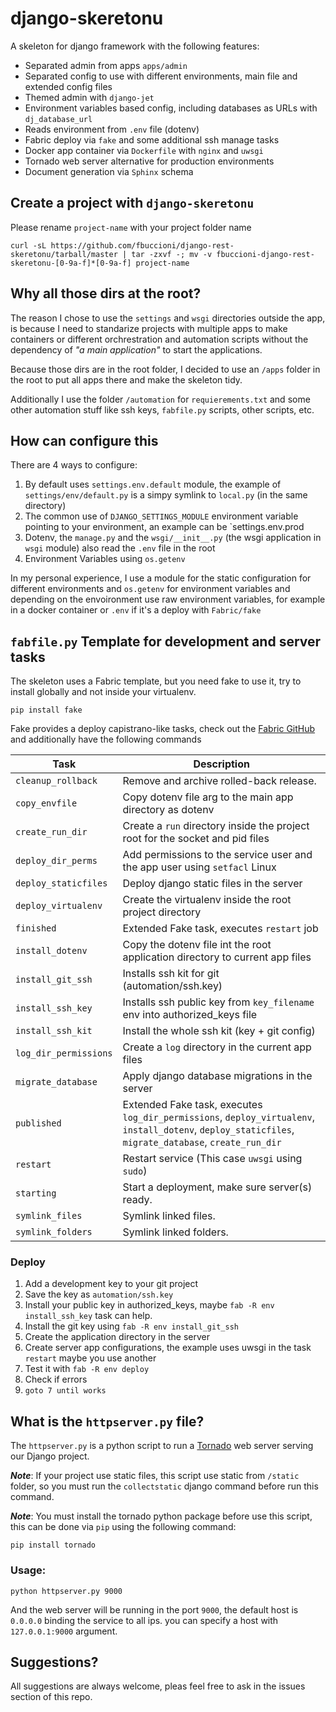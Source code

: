 django-skeretonu
=================


A skeleton for django framework with the following features:

- Separated admin from apps  `apps/admin`
- Separated config to use with different environments, main file and 
  extended config files
- Themed admin with `django-jet`
- Environment variables based config, including databases as URLs 
  with `dj_database_url`
- Reads environment from `.env` file (dotenv)
- Fabric deploy via `fake` and some additional ssh manage tasks
- Docker app container via  `Dockerfile` with `nginx` and `uwsgi`
- Tornado web server alternative for production environments
- Document generation via `Sphinx` schema


Create a project with `django-skeretonu`
---------------------------------------

Please rename `project-name` with your project folder name

```
curl -sL https://github.com/fbuccioni/django-rest-skeretonu/tarball/master | tar -zxvf -; mv -v fbuccioni-django-rest-skeretonu-[0-9a-f]*[0-9a-f] project-name
```


Why all those dirs at the root?
-------------------------------

The reason I chose to use the `settings` and `wsgi` directories outside
the app, is because I need to standarize projects with multiple apps
to make containers or different orchrestration and automation scripts 
without the dependency of _"a main application"_ to start the applications.

Because those dirs are in the root folder, I decided to use an `/apps` 
folder in the root to put all apps there and make the skeleton tidy.

Additionally I use the folder `/automation` for `requierements.txt` and 
some other automation stuff like ssh keys, `fabfile.py` scripts, other
scripts, etc.

How can configure this
-----------------------

There are 4 ways to configure:

1. By default uses `settings.env.default` module, the example of 
   `settings/env/default.py` is a simpy symlink to `local.py` (in the same
   directory)
2. The common use of `DJANGO_SETTINGS_MODULE` environment variable pointing 
   to your environment, an example can be `settings.env.prod 
3. Dotenv, the `manage.py` and the `wsgi/__init__.py` (the wsgi application
   in `wsgi` module) also read the `.env` file in the root
4. Environment Variables using `os.getenv`

In my personal experience, I use a module for the static configuration for
different environments and `os.getenv` for environment variables and depending
on the envoironment use raw environment variables, for example in a docker
container or `.env` if it's a deploy with `Fabric/fake`


`fabfile.py` Template for development and server tasks
------------------------------------------------------

The skeleton uses a Fabric template, but you need fake to use it, try to install globally
and not inside your virtualenv.

```
pip install fake
```


Fake provides a deploy capistrano-like tasks, check out the [Fabric GitHub](https://github.com/bmuller/fake) and additionally have the following commands

| Task                  | Description
|-----------------------|-------------------------------------------------------------
| `cleanup_rollback`    |  Remove and archive rolled-back release.
| `copy_envfile`        |  Copy dotenv file arg to the main app directory as dotenv
| `create_run_dir`      |  Create a `run` directory inside the project root for the socket and pid files
| `deploy_dir_perms`    |  Add permissions to the service user and the app user using `setfacl` Linux 
| `deploy_staticfiles`  |  Deploy django static files in the server
| `deploy_virtualenv`   |  Create the virtualenv inside the root project directory
| `finished`            |  Extended Fake task, executes `restart` job
| `install_dotenv`      |  Copy the dotenv file int the root application directory to current app files 
| `install_git_ssh`     |  Installs ssh kit for git (automation/ssh.key)
| `install_ssh_key`     |  Installs ssh public key from `key_filename` env into authorized_keys file 
| `install_ssh_kit`     |  Install the whole ssh kit (key + git config)
| `log_dir_permissions` |  Create a `log` directory in the current app files
| `migrate_database`    |  Apply django database migrations in the server
| `published`           |  Extended Fake task, executes `log_dir_permissions`, `deploy_virtualenv`, `install_dotenv`, `deploy_staticfiles`, `migrate_database`, `create_run_dir`
| `restart`             |  Restart service (This case `uwsgi` using `sudo`)
| `starting`            |  Start a deployment, make sure server(s) ready.
| `symlink_files`       |  Symlink linked files.
| `symlink_folders`     |  Symlink linked folders.


### Deploy

1. Add a development key to your git project
2. Save the key as `automation/ssh.key`
3. Install your public key in authorized_keys, maybe `fab -R env install_ssh_key` task can help.
4. Install the git key using `fab -R env install_git_ssh`
5. Create the application directory in the server
6. Create server app configurations, the example uses uwsgi in the task `restart` maybe you use another
7. Test it with `fab -R env deploy`
8. Check if errors
9. `goto 7 until works`


What is the `httpserver.py` file?
---------------------------------

The `httpserver.py` is a python script to run a 
[Tornado](http://www.tornadoweb.org) web server serving our Django project.

_**Note**_: If your project use static files, this script use static from 
`/static` folder, so you must run the  `collectstatic` django command 
before run this command.

_**Note**_: You must install the tornado python package before use this
script, this can be done via `pip` using the following command:

```
pip install tornado
```


### Usage:

```
python httpserver.py 9000
```

And the web server will be running in the port `9000`, the default host is
`0.0.0.0` binding the service to all ips. you can specify a host with `127.0.0.1:9000` argument.


Suggestions?
------------

All suggestions are always welcome, pleas feel free to ask in the issues
section of this repo.
